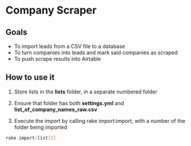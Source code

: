 # Company Scraper

## Goals

- To import leads from a CSV file to a database
- To turn companies into leads and mark said companies as scraped
- To push scrape results into Airtable

## How to use it
1. Store lists in the __lists__ folder, in a separate numbered folder
   
2. Ensure that folder has both __settings.yml__ and __list_of_company_names_raw.csv__
   
3. Execute the import by calling rake import:import, with a number of the folder being imported
```bash
rake import:list[2]
```
